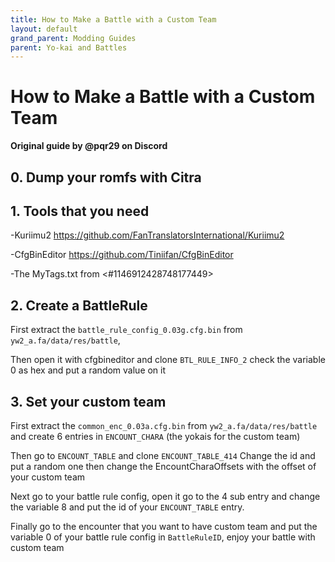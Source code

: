 ```yaml
---
title: How to Make a Battle with a Custom Team
layout: default
grand_parent: Modding Guides
parent: Yo-kai and Battles
---
```

# How to Make a Battle with a Custom Team
**Original guide by @pqr29 on Discord**

## 0. Dump your romfs with Citra


## 1. Tools that you need

-Kuriimu2 https://github.com/FanTranslatorsInternational/Kuriimu2

-CfgBinEditor 
https://github.com/Tiniifan/CfgBinEditor

-The MyTags.txt from <#1146912428748177449> 

## 2. Create a BattleRule

First extract the `battle_rule_config_0.03g.cfg.bin` from `yw2_a.fa/data/res/battle`,

Then open it with cfgbineditor and clone `BTL_RULE_INFO_2` check the variable 0 as hex and put a random value on it

## 3. Set your custom team

First extract the `common_enc_0.03a.cfg.bin` from `yw2_a.fa/data/res/battle`  and create 6 entries in `ENCOUNT_CHARA` (the yokais for the custom team) 

Then go to `ENCOUNT_TABLE` and clone `ENCOUNT_TABLE_414`
Change the id and put a random one then change the EncountCharaOffsets with the offset of your custom team

Next go to your battle rule config, open it go to the 4 sub entry and change the variable 8 and put the id of your `ENCOUNT_TABLE` entry.

Finally go to the encounter that you want to have custom team and put the variable 0 of your battle rule config in `BattleRuleID`, enjoy your battle with custom team

